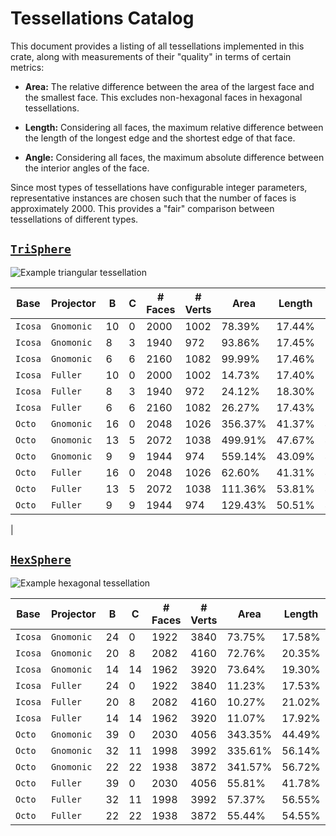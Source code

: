# Tessellations Catalog

This document provides a listing of all tessellations implemented in this crate, along with
measurements of their "quality" in terms of certain metrics:

* **Area:** The relative difference between the area of the largest face and the smallest face.
This excludes non-hexagonal faces in hexagonal tessellations.

* **Length:** Considering all faces, the maximum relative difference between the length of the
longest edge and the shortest edge of that face.

* **Angle:** Considering all faces, the maximum absolute difference between the interior angles
of the face.

Since most types of tessellations have configurable integer parameters, representative instances
are chosen such that the number of faces is approximately 2000. This provides a "fair" comparison
between tessellations of different types.

## [`TriSphere`](https://docs.rs/subsphere/latest/subsphere/tri/struct.TriSphere.html)

![Example triangular tessellation](https://github.com/dzamkov/subsphere/blob/master/render/out/trisphere_icosa_3_1_fuller.png?raw=true)

| Base    | Projector  | B  | C | # Faces | # Verts | Area    | Length | Angle   |
| ------- | ---------- | -- | - | ------- | ------- | ------- | ------ | ------- |
| `Icosa` | `Gnomonic` | 10 | 0 | 2000    | 1002    | 78.39%  | 17.44% | 17.88°  |
| `Icosa` | `Gnomonic` | 8  | 3 | 1940    | 972     | 93.86%  | 17.45% | 17.88°  |
| `Icosa` | `Gnomonic` | 6  | 6 | 2160    | 1082    | 99.99%  | 17.46% | 17.90°  |
| `Icosa` | `Fuller`   | 10 | 0 | 2000    | 1002    | 14.73%  | 17.40% | 17.83°  |
| `Icosa` | `Fuller`   | 8  | 3 | 1940    | 972     | 24.12%  | 18.30% | 17.84°  |
| `Icosa` | `Fuller`   | 6  | 6 | 2160    | 1082    | 26.27%  | 17.43% | 17.86°  |
| `Octo`  | `Gnomonic` | 16 | 0 | 2048    | 1026    | 356.37% | 41.37% | 44.94°  |
| `Octo`  | `Gnomonic` | 13 | 5 | 2072    | 1038    | 499.91% | 47.67% | 44.95°  |
| `Octo`  | `Gnomonic` | 9  | 9 | 1944    | 974     | 559.14% | 43.09% | 44.95°  |
| `Octo`  | `Fuller`   | 16 | 0 | 2048    | 1026    | 62.60%  | 41.31% | 44.86°  |
| `Octo`  | `Fuller`   | 13 | 5 | 2072    | 1038    | 111.36% | 53.81% | 44.89°  |
| `Octo`  | `Fuller`   | 9  | 9 | 1944    | 974     | 129.43% | 50.51% | 44.90°  |
 |
## [`HexSphere`](https://docs.rs/subsphere/latest/subsphere/hex/struct.HexSphere.html)

![Example hexagonal tessellation](https://github.com/dzamkov/subsphere/blob/master/render/out/hexsphere_icosa_8_2_fuller.png?raw=true)

| Base    | Projector  | B  | C  | # Faces | # Verts | Area    | Length | Angle   |
| ------- | ---------- | -- | -- | ------- | ------- | ------- | ------ | ------- |
| `Icosa` | `Gnomonic` | 24 | 0  | 1922    | 3840    | 73.75%  | 17.58% | 30.21°  |
| `Icosa` | `Gnomonic` | 20 | 8  | 2082    | 4160    | 72.76%  | 20.35% | 18.53°  |
| `Icosa` | `Gnomonic` | 14 | 14 | 1962    | 3920    | 73.64%  | 19.30% | 12.88°  |
| `Icosa` | `Fuller`   | 24 | 0  | 1922    | 3840    | 11.23%  | 17.53% | 31.99°  |
| `Icosa` | `Fuller`   | 20 | 8  | 2082    | 4160    | 10.27%  | 21.02% | 23.10°  |
| `Icosa` | `Fuller`   | 14 | 14 | 1962    | 3920    | 11.07%  | 17.92% | 15.75°  |
| `Octo`  | `Gnomonic` | 39 | 0  | 2030    | 4056    | 343.35% | 44.49% | 83.45°  |
| `Octo`  | `Gnomonic` | 32 | 11 | 1998    | 3992    | 335.61% | 56.14% | 64.48°  |
| `Octo`  | `Gnomonic` | 22 | 22 | 1938    | 3872    | 341.57% | 56.72% | 32.71°  |
| `Octo`  | `Fuller`   | 39 | 0  | 2030    | 4056    | 55.81%  | 41.78% | 84.18°  |
| `Octo`  | `Fuller`   | 32 | 11 | 1998    | 3992    | 57.37%  | 56.55% | 69.86°  |
| `Octo`  | `Fuller`   | 22 | 22 | 1938    | 3872    | 55.44%  | 54.55% | 34.29°  |

